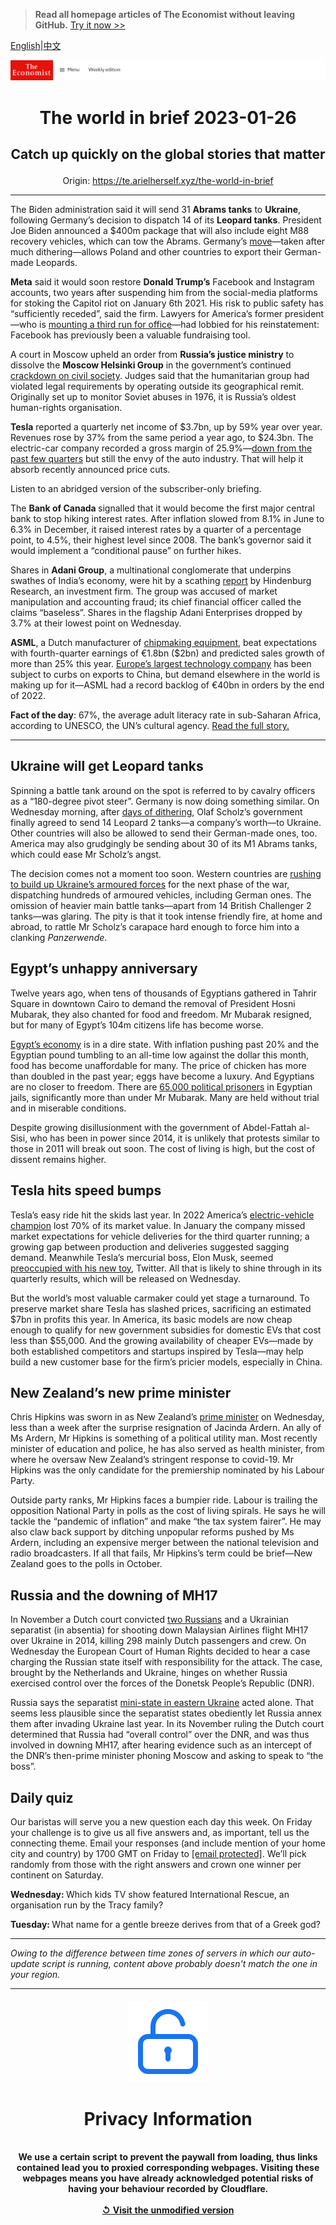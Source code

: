 > **Read all homepage articles of The Economist without leaving GitHub.** [Try it now >>](https://arielherself.github.io/te)

[English](https://github.com/arielherself/espresso/blob/main/README.md)|[中文](https://github-com.translate.goog/arielherself/espresso/blob/main/README.md?_x_tr_sl=en&_x_tr_tl=zh-CN&_x_tr_hl=zh-CN&_x_tr_pto=wapp)



![The Economist](menubar.png)

# <p align="center">The world in brief 2023-01-26</p>

## <p align="center">Catch up quickly on the global stories that matter</p>

<p align="center">Origin: <a href="https://te.arielherself.xyz/the-world-in-brief">https://te.arielherself.xyz/the-world-in-brief</a><hr>

The Biden administration said it will send 31 <strong>Abrams tanks</strong> to <strong>Ukraine</strong>, following Germany’s decision to dispatch 14 of its <strong>Leopard tanks</strong>. President Joe Biden announced a $400m package that will also include eight M88 recovery vehicles, which can tow the Abrams. Germany’s [move](https://te.arielherself.xyz/leaders/2023/01/25/nato-members-are-right-to-send-tanks-to-ukraine)—taken after much dithering—allows Poland and other countries to export their German-made Leopards.

<strong>Meta</strong> said it would soon restore <strong>Donald Trump’s</strong> Facebook and Instagram accounts, two years after suspending him from the social-media platforms for stoking the Capitol riot on January 6th 2021. His risk to public safety has “sufficiently receded”, said the firm. Lawyers for America’s former president—who is [mounting a third run for office](https://te.arielherself.xyz/united-states/2022/11/16/of-course-donald-trump-is-running-again)—had lobbied for his reinstatement: Facebook has previously been a valuable fundraising tool.

A court in Moscow upheld an order from <strong>Russia’s justice ministry</strong> to dissolve the <strong>Moscow Helsinki Group</strong> in the government’s continued [crackdown on civil society](https://te.arielherself.xyz/europe/2022/01/01/memorial-a-seminal-human-rights-group-in-russia). Judges said that the humanitarian group had violated legal requirements by operating outside its geographical remit. Originally set up to monitor Soviet abuses in 1976, it is Russia’s oldest human-rights organisation.

<strong>Tesla</strong> reported a quarterly net income of $3.7bn, up by 59% year over year. Revenues rose by 37% from the same period a year ago, to $24.3bn. The electric-car company recorded a gross margin of 25.9%—[down from the past few quarters](https://te.arielherself.xyz/business/2023/01/04/investors-conclude-that-tesla-is-a-carmaker-not-a-tech-firm) but still the envy of the auto industry. That will help it absorb recently announced price cuts.

Listen to an abridged version of the subscriber-only briefing.

The <strong>Bank of Canada </strong>signalled that it would become the first major central bank to stop hiking interest rates. After inflation slowed from 8.1% in June to 6.3% in December, it raised interest rates by a quarter of a percentage point, to 4.5%, their highest level since 2008. The bank’s governor said it would implement a “conditional pause” on further hikes.

Shares in <strong>Adani Group</strong>, a multinational conglomerate that underpins swathes of India’s economy, were hit by a scathing [report](https://te.arielherself.xyz/business/2021/06/19/a-strange-news-report-briefly-rattles-the-adani-group) by Hindenburg Research, an investment firm. The group was accused of market manipulation and accounting fraud; its chief financial officer called the claims “baseless”. Shares in the flagship Adani Enterprises dropped by 3.7% at their lowest point on Wednesday.

<strong>ASML</strong>, a Dutch manufacturer of [chipmaking equipment](https://te.arielherself.xyz/business/2020/02/29/how-asml-became-chipmakings-biggest-monopoly), beat expectations with fourth-quarter earnings of €1.8bn ($2bn) and predicted sales growth of more than 25% this year. [Europe’s largest technology company](https://te.arielherself.xyz/business/in-the-global-chips-arms-race-europe-makes-its-move/21807603) has been subject to curbs on exports to China, but demand elsewhere in the world is making up for it—ASML had a record backlog of €40bn in orders by the end of 2022.

<strong>Fact of the day</strong>: 67%, the average adult literacy rate in sub-Saharan Africa, according to UNESCO, the UN’s cultural agency. [Read the full story.](https://te.arielherself.xyz/middle-east-and-africa/2023/01/19/why-zimbabwes-schools-have-taken-to-selling-chickens)

----------

## Ukraine will get Leopard tanks

Spinning a battle tank around on the spot is referred to by cavalry officers as a “180-degree pivot steer”. Germany is now doing something similar. On Wednesday morning, after [days of dithering](https://te.arielherself.xyz/europe/2023/01/20/a-meeting-in-germany-approves-more-arms-for-ukraine-but-no-leopard-tanks), Olaf Scholz’s government finally agreed to send 14 Leopard 2 tanks—a company’s worth—to Ukraine. Other countries will also be allowed to send their German-made ones, too. America may also grudgingly be sending about 30 of its M1 Abrams tanks, which could ease Mr Scholz’s angst.

The decision comes not a moment too soon. Western countries are [rushing to build up Ukraine’s armoured forces](https://te.arielherself.xyz/europe/2023/01/22/what-western-armour-gives-ukraine-in-the-next-round-of-the-war) for the next phase of the war, dispatching hundreds of armoured vehicles, including German ones. The omission of heavier main battle tanks—apart from 14 British Challenger 2 tanks—was glaring. The pity is that it took intense friendly fire, at home and abroad, to rattle Mr Scholz’s carapace hard enough to force him into a clanking <em>Panzerwende</em>.

## Egypt’s unhappy anniversary

Twelve years ago, when tens of thousands of Egyptians gathered in Tahrir Square in downtown Cairo to demand the removal of President Hosni Mubarak, they also chanted for food and freedom. Mr Mubarak resigned, but for many of Egypt’s 104m citizens life has become worse.

[Egypt’s economy](https://te.arielherself.xyz/middle-east-and-africa/2022/04/21/why-egypt-isnt-open-for-business) is in a dire state. With inflation pushing past 20% and the Egyptian pound tumbling to an all-time low against the dollar this month, food has become unaffordable for many. The price of chicken has more than doubled in the past year; eggs have become a luxury. And Egyptians are no closer to freedom. There are [65,000 political prisoners](https://te.arielherself.xyz/middle-east-and-africa/2022/07/18/egypt-locks-up-terrorists-but-wont-say-which-terror-group-they-belong-to) in Egyptian jails, significantly more than under Mr Mubarak. Many are held without trial and in miserable conditions.

Despite growing disillusionment with the government of Abdel-Fattah al-Sisi, who has been in power since 2014, it is unlikely that protests similar to those in 2011 will break out soon. The cost of living is high, but the cost of dissent remains higher.

## Tesla hits speed bumps

Tesla’s easy ride hit the skids last year. In 2022 America’s [electric-vehicle champion](https://te.arielherself.xyz/business/2023/01/04/investors-conclude-that-tesla-is-a-carmaker-not-a-tech-firm) lost 70% of its market value. In January the company missed market expectations for vehicle deliveries for the third quarter running; a growing gap between production and deliveries suggested sagging demand. Meanwhile Tesla’s mercurial boss, Elon Musk, seemed [preoccupied with his new toy](https://te.arielherself.xyz/united-states/2022/12/01/elon-musk-is-showing-what-a-waste-of-time-twitter-can-be), Twitter. All that is likely to shine through in its quarterly results, which will be released on Wednesday. 

But the world’s most valuable carmaker could yet stage a turnaround. To preserve market share Tesla has slashed prices, sacrificing an estimated $7bn in profits this year. In America, its basic models are now cheap enough to qualify for new government subsidies for domestic EVs that cost less than $55,000. And the growing availability of cheaper EVs—made by both established competitors and startups inspired by Tesla—may help build a new customer base for the firm’s pricier models, especially in China.

## New Zealand’s new prime minister

Chris Hipkins was sworn in as New Zealand’s [prime minister](https://te.arielherself.xyz/asia/2023/01/23/jacinda-arderns-successor-is-unveiled) on Wednesday, less than a week after the surprise resignation of Jacinda Ardern. An ally of Ms Ardern, Mr Hipkins is something of a political utility man. Most recently minister of education and police, he has also served as health minister, from where he oversaw New Zealand’s stringent response to covid-19. Mr Hipkins was the only candidate for the premiership nominated by his Labour Party.

Outside party ranks, Mr Hipkins faces a bumpier ride. Labour is trailing the opposition National Party in polls as the cost of living spirals. He says he will tackle the “pandemic of inflation” and make “the tax system fairer”. He may also claw back support by ditching unpopular reforms pushed by Ms Ardern, including an expensive merger between the national television and radio broadcasters. If all that fails, Mr Hipkins’s term could be brief—New Zealand goes to the polls in October.

## Russia and the downing of MH17

In November a Dutch court convicted [two Russians](https://te.arielherself.xyz/europe/2020/03/08/the-dutch-put-four-men-on-trial-for-shooting-down-flight-mh17) and a Ukrainian separatist (in absentia) for shooting down Malaysian Airlines flight MH17 over Ukraine in 2014, killing 298 mainly Dutch passengers and crew. On Wednesday the European Court of Human Rights decided to hear a case charging the Russian state itself with responsibility for the attack. The case, brought by the Netherlands and Ukraine, hinges on whether Russia exercised control over the forces of the Donetsk People’s Republic (DNR).

Russia says the separatist [mini-state in eastern Ukraine](https://te.arielherself.xyz/the-economist-explains/2022/02/15/why-donetsk-and-luhansk-are-at-the-heart-of-the-ukraine-crisis) acted alone. That seems less plausible since the separatist states obediently let Russia annex them after invading Ukraine last year. In its November ruling the Dutch court determined that Russia had “overall control” over the DNR, and was thus involved in downing MH17, after hearing evidence such as an intercept of the DNR’s then-prime minister phoning Moscow and asking to speak to “the boss”.

## Daily quiz

Our baristas will serve you a new question each day this week. On Friday your challenge is to give us all five answers and, as important, tell us the connecting theme. Email your responses (and include mention of your home city and country) by 1700 GMT on Friday to [<span class="__cf_email__" data-cfemail="6332160a19261013110610100c2306000c0d0c0e0a10174d000c0e">[email&#160;protected]</span>](https://mail.google.com/mail/?view=cm&amp;fs=1&amp;tf=1&amp;to=QuizEspresso@te.arielherself.xyz). We’ll pick randomly from those with the right answers and crown one winner per continent on Saturday.

<strong>Wednesday: </strong>Which kids TV show featured International Rescue, an organisation run by the Tracy family?

<strong>Tuesday: </strong>What name for a gentle breeze derives from that of a Greek god?

----------

*Owing to the difference between time zones of servers in which our auto-update script is running, content above probably doesn't match the one in your region.*

|<br><div align="center"><img src="unlock.png" /><h1>Privacy Information</h1></div></br>We use a certain script to prevent the paywall from loading, thus links contained lead you to proxied corresponding webpages. Visiting these webpages means you have already acknowledged potential risks of having your behaviour recorded by Cloudflare.<br><br>[&#x21BA; Visit the unmodified version](README.raw.md)<br><br>|
|-----|
